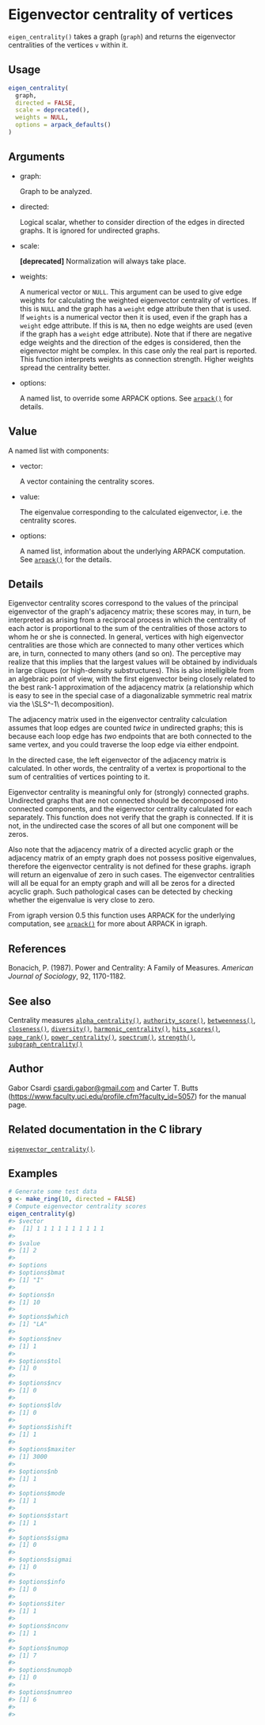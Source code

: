 # Eigenvector centrality of vertices

`eigen_centrality()` takes a graph (`graph`) and returns the eigenvector
centralities of the vertices `v` within it.

## Usage

``` r
eigen_centrality(
  graph,
  directed = FALSE,
  scale = deprecated(),
  weights = NULL,
  options = arpack_defaults()
)
```

## Arguments

- graph:

  Graph to be analyzed.

- directed:

  Logical scalar, whether to consider direction of the edges in directed
  graphs. It is ignored for undirected graphs.

- scale:

  **\[deprecated\]** Normalization will always take place.

- weights:

  A numerical vector or `NULL`. This argument can be used to give edge
  weights for calculating the weighted eigenvector centrality of
  vertices. If this is `NULL` and the graph has a `weight` edge
  attribute then that is used. If `weights` is a numerical vector then
  it is used, even if the graph has a `weight` edge attribute. If this
  is `NA`, then no edge weights are used (even if the graph has a
  `weight` edge attribute). Note that if there are negative edge weights
  and the direction of the edges is considered, then the eigenvector
  might be complex. In this case only the real part is reported. This
  function interprets weights as connection strength. Higher weights
  spread the centrality better.

- options:

  A named list, to override some ARPACK options. See
  [`arpack()`](https://r.igraph.org/reference/arpack.md) for details.

## Value

A named list with components:

- vector:

  A vector containing the centrality scores.

- value:

  The eigenvalue corresponding to the calculated eigenvector, i.e. the
  centrality scores.

- options:

  A named list, information about the underlying ARPACK computation. See
  [`arpack()`](https://r.igraph.org/reference/arpack.md) for the
  details.

## Details

Eigenvector centrality scores correspond to the values of the principal
eigenvector of the graph's adjacency matrix; these scores may, in turn,
be interpreted as arising from a reciprocal process in which the
centrality of each actor is proportional to the sum of the centralities
of those actors to whom he or she is connected. In general, vertices
with high eigenvector centralities are those which are connected to many
other vertices which are, in turn, connected to many others (and so on).
The perceptive may realize that this implies that the largest values
will be obtained by individuals in large cliques (or high-density
substructures). This is also intelligible from an algebraic point of
view, with the first eigenvector being closely related to the best
rank-1 approximation of the adjacency matrix (a relationship which is
easy to see in the special case of a diagonalizable symmetric real
matrix via the \\SLS^-1\\ decomposition).

The adjacency matrix used in the eigenvector centrality calculation
assumes that loop edges are counted *twice* in undirected graphs; this
is because each loop edge has *two* endpoints that are both connected to
the same vertex, and you could traverse the loop edge via either
endpoint.

In the directed case, the left eigenvector of the adjacency matrix is
calculated. In other words, the centrality of a vertex is proportional
to the sum of centralities of vertices pointing to it.

Eigenvector centrality is meaningful only for (strongly) connected
graphs. Undirected graphs that are not connected should be decomposed
into connected components, and the eigenvector centrality calculated for
each separately. This function does not verify that the graph is
connected. If it is not, in the undirected case the scores of all but
one component will be zeros.

Also note that the adjacency matrix of a directed acyclic graph or the
adjacency matrix of an empty graph does not possess positive
eigenvalues, therefore the eigenvector centrality is not defined for
these graphs. igraph will return an eigenvalue of zero in such cases.
The eigenvector centralities will all be equal for an empty graph and
will all be zeros for a directed acyclic graph. Such pathological cases
can be detected by checking whether the eigenvalue is very close to
zero.

From igraph version 0.5 this function uses ARPACK for the underlying
computation, see [`arpack()`](https://r.igraph.org/reference/arpack.md)
for more about ARPACK in igraph.

## References

Bonacich, P. (1987). Power and Centrality: A Family of Measures.
*American Journal of Sociology*, 92, 1170-1182.

## See also

Centrality measures
[`alpha_centrality()`](https://r.igraph.org/reference/alpha_centrality.md),
[`authority_score()`](https://r.igraph.org/reference/hub_score.md),
[`betweenness()`](https://r.igraph.org/reference/betweenness.md),
[`closeness()`](https://r.igraph.org/reference/closeness.md),
[`diversity()`](https://r.igraph.org/reference/diversity.md),
[`harmonic_centrality()`](https://r.igraph.org/reference/harmonic_centrality.md),
[`hits_scores()`](https://r.igraph.org/reference/hits_scores.md),
[`page_rank()`](https://r.igraph.org/reference/page_rank.md),
[`power_centrality()`](https://r.igraph.org/reference/power_centrality.md),
[`spectrum()`](https://r.igraph.org/reference/spectrum.md),
[`strength()`](https://r.igraph.org/reference/strength.md),
[`subgraph_centrality()`](https://r.igraph.org/reference/subgraph_centrality.md)

## Author

Gabor Csardi <csardi.gabor@gmail.com> and Carter T. Butts
(<https://www.faculty.uci.edu/profile.cfm?faculty_id=5057>) for the
manual page.

## Related documentation in the C library

[`eigenvector_centrality()`](https://igraph.org/c/html/latest/igraph-Structural.html#igraph_eigenvector_centrality).

## Examples

``` r
# Generate some test data
g <- make_ring(10, directed = FALSE)
# Compute eigenvector centrality scores
eigen_centrality(g)
#> $vector
#>  [1] 1 1 1 1 1 1 1 1 1 1
#> 
#> $value
#> [1] 2
#> 
#> $options
#> $options$bmat
#> [1] "I"
#> 
#> $options$n
#> [1] 10
#> 
#> $options$which
#> [1] "LA"
#> 
#> $options$nev
#> [1] 1
#> 
#> $options$tol
#> [1] 0
#> 
#> $options$ncv
#> [1] 0
#> 
#> $options$ldv
#> [1] 0
#> 
#> $options$ishift
#> [1] 1
#> 
#> $options$maxiter
#> [1] 3000
#> 
#> $options$nb
#> [1] 1
#> 
#> $options$mode
#> [1] 1
#> 
#> $options$start
#> [1] 1
#> 
#> $options$sigma
#> [1] 0
#> 
#> $options$sigmai
#> [1] 0
#> 
#> $options$info
#> [1] 0
#> 
#> $options$iter
#> [1] 1
#> 
#> $options$nconv
#> [1] 1
#> 
#> $options$numop
#> [1] 7
#> 
#> $options$numopb
#> [1] 0
#> 
#> $options$numreo
#> [1] 6
#> 
#> 
```

